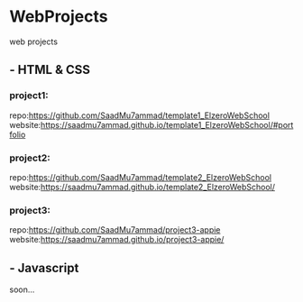 # WebProjects
web projects

## - HTML & CSS

### project1:
repo:https://github.com/SaadMu7ammad/template1_ElzeroWebSchool<br>
website:https://saadmu7ammad.github.io/template1_ElzeroWebSchool/#portfolio


### project2:
repo:https://github.com/SaadMu7ammad/template2_ElzeroWebSchool<br>
website:https://saadmu7ammad.github.io/template2_ElzeroWebSchool/


### project3:
repo:https://github.com/SaadMu7ammad/project3-appie<br>
website:https://saadmu7ammad.github.io/project3-appie/


## - Javascript
soon...
